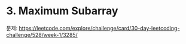 # 3. Maximum Subarray
문제: https://leetcode.com/explore/challenge/card/30-day-leetcoding-challenge/528/week-1/3285/﻿

